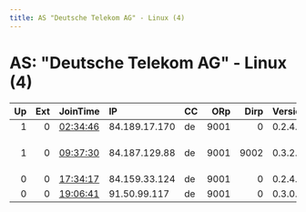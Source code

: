 ```yaml
---
title: AS "Deutsche Telekom AG" - Linux (4)
---
```


# AS: "Deutsche Telekom AG" - Linux (4)

|   Up |   Ext | JoinTime                                                                                            | IP            | CC   |   ORp |   Dirp | Version   | Contact                   | Nickname          |   eFamMembers |
|-----:|------:|:----------------------------------------------------------------------------------------------------|:--------------|:-----|------:|-------:|:----------|:--------------------------|:------------------|--------------:|
|    1 |     0 | [02:34:46](https://metrics.torproject.org/rs.html#details/F30BB99DF316BE22AA839EA1F3FFDEEBA21D4497) | 84.189.17.170 | de   |  9001 |      0 | 0.2.4.22  | None                      | ididreadtheconfig |             1 |
|    1 |     0 | [09:37:30](https://metrics.torproject.org/rs.html#details/1852D84B0341845F2BDC2CCBC673E9D42307A111) | 84.187.129.88 | de   |  9001 |   9002 | 0.3.2.9   | nicht nach mitternacht an | FoobarFritzchen   |             1 |
|    0 |     0 | [17:34:17](https://metrics.torproject.org/rs.html#details/66CD32213EE85A610D133271F0DF24B911E3D11A) | 84.159.33.124 | de   |  9001 |      0 | 0.2.4.22  | None                      | ididreadtheconfig |             1 |
|    0 |     0 | [19:06:41](https://metrics.torproject.org/rs.html#details/89FE7FB3698D6A0455FB6A2AF36C5A7C1621DDEA) | 91.50.99.117  | de   |  9001 |      0 | 0.3.0.13  | None                      | atsa              |             1 |
